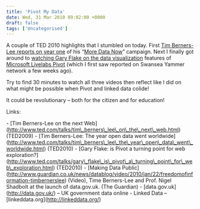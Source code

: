 ```yaml
---
title: 'Pivot My Data'
date: Wed, 31 Mar 2010 09:02:00 +0000
draft: false
tags: ['Uncategorised']
---
```


A couple of TED 2010 highlights that I stumbled on today. First [Tim Berners-Lee reports on year one](http://www.ted.com/talks/tim_berners_lee_the_year_open_data_went_worldwide.html) of his “[More Data Now](http://www.ted.com/talks/tim_berners_lee_on_the_next_web.html)” campaign. Next I finally got around to [watching Gary Flake on the data visualization](http://www.ted.com/talks/gary_flake_is_pivot_a_turning_point_for_web_exploration.html) features of [Microsoft Livelabs Pivot](http://www.getpivot.com/) (which I first saw reported on Swansea Yammer network a few weeks ago).

Try to find 30 minutes to watch all three videos then reflect like I did on what might be possible when Pivot and linked data colide!

It could be revolutionary – both for the citizen and for education!

Links:

\- \[Tim Berners-Lee on the next Web\](http://www.ted.com/talks/tim\_berners\_lee\_on\_the\_next\_web.html) (TED2009) - \[Tim Berners-Lee: The year open data went worldwide\](http://www.ted.com/talks/tim\_berners\_lee\_the\_year\_open\_data\_went\_worldwide.html) (TED2010) - \[Gary Flake: is Pivot a turning point for web exploration?\](http://www.ted.com/talks/gary\_flake\_is\_pivot\_a\_turning\_point\_for\_web\_exploration.html) (TED2010) - \[Making Data Public\](http://www.guardian.co.uk/news/datablog/video/2010/jan/22/freedomofinformation-timbernerslee) (Video), Time Berners-Lee and Prof. Nigel Shadbolt at the launch of data.gov.uk. (The Guardian) - \[data.gov.uk\](http://data.gov.uk/) – UK government data online - Linked Data – \[linkeddata.org\](http://linkeddata.org/)